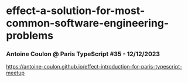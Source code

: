 # effect-a-solution-for-most-common-software-engineering-problems

### Antoine Coulon @ Paris TypeScript #35 - 12/12/2023

https://antoine-coulon.github.io/effect-introduction-for-paris-typescript-meetup
